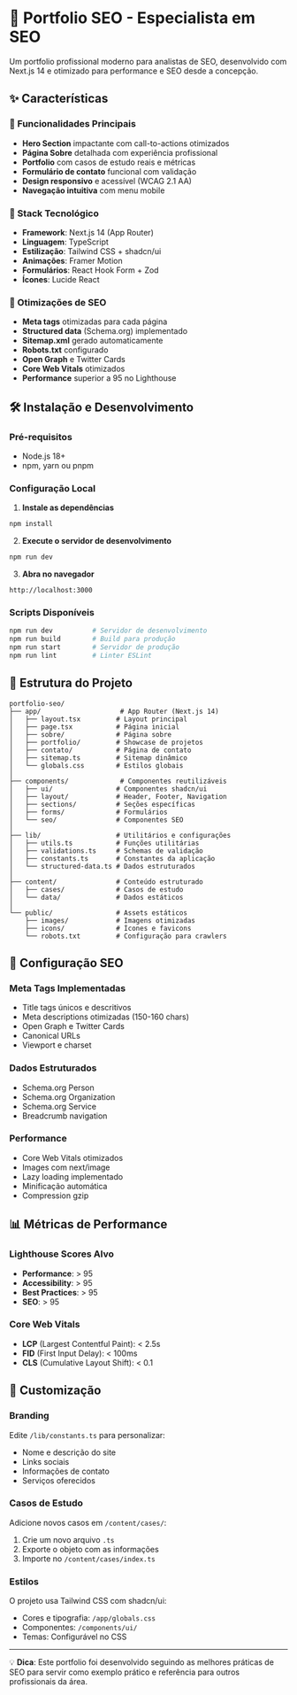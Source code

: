 # 🚀 Portfolio SEO - Especialista em SEO

Um portfolio profissional moderno para analistas de SEO, desenvolvido com Next.js 14 e otimizado para performance e SEO desde a concepção.

## ✨ Características

### 🎯 Funcionalidades Principais
- **Hero Section** impactante com call-to-actions otimizados
- **Página Sobre** detalhada com experiência profissional
- **Portfolio** com casos de estudo reais e métricas
- **Formulário de contato** funcional com validação
- **Design responsivo** e acessível (WCAG 2.1 AA)
- **Navegação intuitiva** com menu mobile

### 🔧 Stack Tecnológico
- **Framework**: Next.js 14 (App Router)
- **Linguagem**: TypeScript
- **Estilização**: Tailwind CSS + shadcn/ui
- **Animações**: Framer Motion
- **Formulários**: React Hook Form + Zod
- **Ícones**: Lucide React

### 🚀 Otimizações de SEO
- **Meta tags** otimizadas para cada página
- **Structured data** (Schema.org) implementado
- **Sitemap.xml** gerado automaticamente
- **Robots.txt** configurado
- **Open Graph** e Twitter Cards
- **Core Web Vitals** otimizados
- **Performance** superior a 95 no Lighthouse

## 🛠️ Instalação e Desenvolvimento

### Pré-requisitos
- Node.js 18+ 
- npm, yarn ou pnpm

### Configuração Local

1. **Instale as dependências**
```bash
npm install
```

2. **Execute o servidor de desenvolvimento**
```bash
npm run dev
```

3. **Abra no navegador**
```
http://localhost:3000
```

### Scripts Disponíveis

```bash
npm run dev          # Servidor de desenvolvimento
npm run build        # Build para produção
npm run start        # Servidor de produção
npm run lint         # Linter ESLint
```

## 📱 Estrutura do Projeto

```
portfolio-seo/
├── app/                    # App Router (Next.js 14)
│   ├── layout.tsx         # Layout principal
│   ├── page.tsx           # Página inicial
│   ├── sobre/             # Página sobre
│   ├── portfolio/         # Showcase de projetos
│   ├── contato/           # Página de contato
│   ├── sitemap.ts         # Sitemap dinâmico
│   └── globals.css        # Estilos globais
│
├── components/             # Componentes reutilizáveis
│   ├── ui/                # Componentes shadcn/ui
│   ├── layout/            # Header, Footer, Navigation
│   ├── sections/          # Seções específicas
│   ├── forms/             # Formulários
│   └── seo/               # Componentes SEO
│
├── lib/                   # Utilitários e configurações
│   ├── utils.ts           # Funções utilitárias
│   ├── validations.ts     # Schemas de validação
│   ├── constants.ts       # Constantes da aplicação
│   └── structured-data.ts # Dados estruturados
│
├── content/               # Conteúdo estruturado
│   ├── cases/             # Casos de estudo
│   └── data/              # Dados estáticos
│
└── public/                # Assets estáticos
    ├── images/            # Imagens otimizadas
    ├── icons/             # Ícones e favicons
    └── robots.txt         # Configuração para crawlers
```

## 🔧 Configuração SEO

### Meta Tags Implementadas
- Title tags únicos e descritivos
- Meta descriptions otimizadas (150-160 chars)
- Open Graph e Twitter Cards
- Canonical URLs
- Viewport e charset

### Dados Estruturados
- Schema.org Person
- Schema.org Organization
- Schema.org Service
- Breadcrumb navigation

### Performance
- Core Web Vitals otimizados
- Images com next/image
- Lazy loading implementado
- Minificação automática
- Compression gzip

## 📊 Métricas de Performance

### Lighthouse Scores Alvo
- **Performance**: > 95
- **Accessibility**: > 95
- **Best Practices**: > 95
- **SEO**: > 95

### Core Web Vitals
- **LCP** (Largest Contentful Paint): < 2.5s
- **FID** (First Input Delay): < 100ms
- **CLS** (Cumulative Layout Shift): < 0.1

## 🎨 Customização

### Branding
Edite `/lib/constants.ts` para personalizar:
- Nome e descrição do site
- Links sociais
- Informações de contato
- Serviços oferecidos

### Casos de Estudo
Adicione novos casos em `/content/cases/`:
1. Crie um novo arquivo `.ts`
2. Exporte o objeto com as informações
3. Importe no `/content/cases/index.ts`

### Estilos
O projeto usa Tailwind CSS com shadcn/ui:
- Cores e tipografia: `/app/globals.css`
- Componentes: `/components/ui/`
- Temas: Configurável no CSS

---

💡 **Dica**: Este portfolio foi desenvolvido seguindo as melhores práticas de SEO para servir como exemplo prático e referência para outros profissionais da área.
